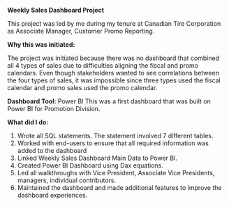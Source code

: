 **Weekly Sales Dashboard Project**

This project was led by me during my tenure at Canadian Tire Corporation as Associate Manager, Customer Promo Reporting. 


**Why this was initiated:** 
 
The project was initiated because there was no dashboard that combined all 4 types of sales due to difficulties aligning the fiscal and promo calendars.
Even though stakeholders wanted to see correlations between the four types of sales, it was impossible since three types used the fiscal calendar and promo sales used the promo calendar. 


**Dashboard Tool:** Power BI 
This was a first dashboard that was built on Power BI for Promotion Division.  


**What did I do:**
1. Wrote all SQL statements. The statement involved 7 different tables. 
2. Worked with end-users to ensure that all required information was added to the dashboard
2. Linked Weekly Sales Dashboard Main Data to Power BI. 
3. Created Power BI Dashboard using Dax equations. 
4. Led all walkthroughs with Vice President, Associate Vice Presidents, managers, individual contributors. 
5. Maintained the dashboard and made additional features to improve the dashboard experiences. 


